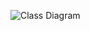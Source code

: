 ![Class Diagram](http://www.plantuml.com/plantuml/proxy?src=https://raw.githubusercontent.com/schlumpfen/moodle_gitlab/master/1_USecase/usecase1.puml)
